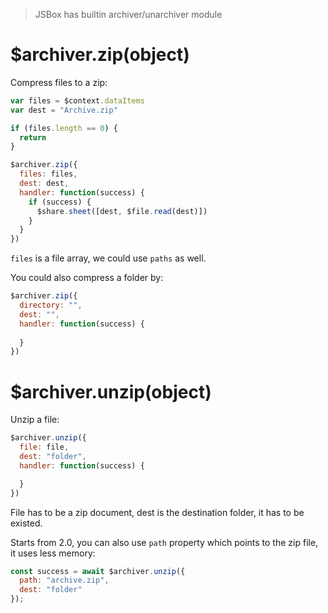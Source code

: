 > JSBox has builtin archiver/unarchiver module

# $archiver.zip(object)

Compress files to a zip:

```js
var files = $context.dataItems
var dest = "Archive.zip"

if (files.length == 0) {
  return
}

$archiver.zip({
  files: files,
  dest: dest,
  handler: function(success) {
    if (success) {
      $share.sheet([dest, $file.read(dest)])
    }
  }
})
```

`files` is a file array, we could use `paths` as well.

You could also compress a folder by:

```js
$archiver.zip({
  directory: "",
  dest: "",
  handler: function(success) {
    
  }
})
```

# $archiver.unzip(object)

Unzip a file:

```js
$archiver.unzip({
  file: file,
  dest: "folder",
  handler: function(success) {

  }
})
```

File has to be a zip document, dest is the destination folder, it has to be existed.

Starts from 2.0, you can also use `path` property which points to the zip file, it uses less memory:

```js
const success = await $archiver.unzip({
  path: "archive.zip",
  dest: "folder"
});
```